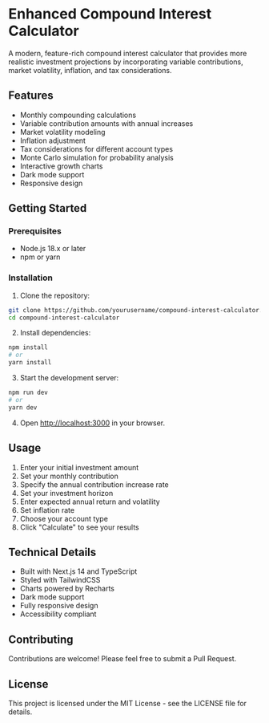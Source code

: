 # Enhanced Compound Interest Calculator

A modern, feature-rich compound interest calculator that provides more realistic investment projections by incorporating variable contributions, market volatility, inflation, and tax considerations.

## Features

- Monthly compounding calculations
- Variable contribution amounts with annual increases
- Market volatility modeling
- Inflation adjustment
- Tax considerations for different account types
- Monte Carlo simulation for probability analysis
- Interactive growth charts
- Dark mode support
- Responsive design

## Getting Started

### Prerequisites

- Node.js 18.x or later
- npm or yarn

### Installation

1. Clone the repository:

```bash
git clone https://github.com/yourusername/compound-interest-calculator.git
cd compound-interest-calculator
```

2. Install dependencies:

```bash
npm install
# or
yarn install
```

3. Start the development server:

```bash
npm run dev
# or
yarn dev
```

4. Open [http://localhost:3000](http://localhost:3000) in your browser.

## Usage

1. Enter your initial investment amount
2. Set your monthly contribution
3. Specify the annual contribution increase rate
4. Set your investment horizon
5. Enter expected annual return and volatility
6. Set inflation rate
7. Choose your account type
8. Click "Calculate" to see your results

## Technical Details

- Built with Next.js 14 and TypeScript
- Styled with TailwindCSS
- Charts powered by Recharts
- Dark mode support
- Fully responsive design
- Accessibility compliant

## Contributing

Contributions are welcome! Please feel free to submit a Pull Request.

## License

This project is licensed under the MIT License - see the LICENSE file for details.

